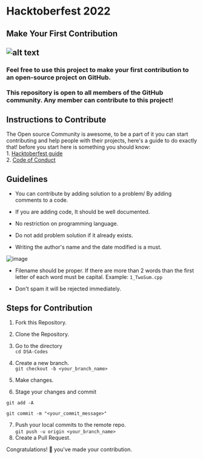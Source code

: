 # Hacktoberfest 2022

## Make Your First Contribution <br> <br> ![alt text](https://res.cloudinary.com/practicaldev/image/fetch/s--ds97LCK---/c_imagga_scale,f_auto,fl_progressive,h_420,q_auto,w_1000/https://dev-to-uploads.s3.amazonaws.com/uploads/articles/ymlmr15l83rrjq8natft.jpg)

### Feel free to use this project to make your first contribution to an open-source project on GitHub. <br><br> This repository is open to all members of the GitHub community. Any member can contribute to this project!

<h2>Instructions to Contribute</h2>
The Open source Community is awesome, to be a part of it you can start contributing and help people with their projects, here's a guide to do exactly that!
before you start here is something you should know:
<br>
1. <a href = "https://hacktoberfest.com/participation/">Hacktoberfest guide</a> <br>
2. <a href = "https://opensource.guide/code-of-conduct/">Code of Conduct</a>


## Guidelines

- You can contribute by adding solution to a problem/ By adding comments to a code.

- If you are adding code, It should be well documented.

- No restriction on programming language.

- Do not add problem solution if it already exists.

- Writing the author's name and the date modified is a must.

![image](https://user-images.githubusercontent.com/52785828/195370761-8ea8fe9c-df23-46f3-b253-b2f297ad0e8d.png)


- Filename should be proper. If there are more than 2 words than the first letter of each word must be capital. Example: `1_TwoSum.cpp`

- Don't spam it will be rejected immediately.

## Steps for Contribution
 
1. Fork this Repository. <br>
2. Clone the Repository. <br>
3.  Go to the directory <br>
     `cd DSA-Codes`
4. Create a new branch. <br>
   `git checkout -b <your_branch_name>`
5. Make changes.

6. Stage your changes and commit

```
git add -A

git commit -m "<your_commit_message>"
```

7. Push your local commits to the remote repo. <br>
   `git push -u origin <your_branch_name>`
8. Create a Pull Request.

Congratulations! 🎉 you've made your contribution.
